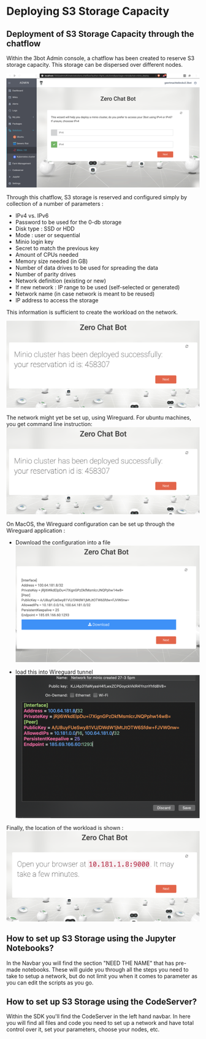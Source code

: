 # Deploying S3 Storage Capacity
## Deployment of S3 Storage Capacity through the chatflow

Within the 3bot Admin console, a chatflow has been created to reserve S3 storage capacity. 
This storage can be dispersed over different nodes. 

![](images/minio_chatflow1.png)

Through this chatflow, S3 storage is reserved and configured simply by collection of a number of parameters : 
- IPv4 vs. IPv6
- Password to be used for the 0-db storage
- Disk type : SSD or HDD
- Mode : user or sequential
- Minio login key
- Secret to match the previous key
- Amount of CPUs needed
- Memory size needed (in GB)
- Number of data drives to be used for spreading the data
- Number of parity drives
- Network definition (existing or new)
- If new network : IP range to be used (self-selected or generated)
- Network name (in case network is meant to be reused)
- IP address to access the storage

This information is sufficient to create the workload on the network.

![](images/minio_chatflow17.png)


The network might yet be set up, using Wireguard.
For ubuntu machines, you get command line instruction: 
![](images/minio_chatflow17.png)


On MacOS, the Wireguard configuration can be set up through the Wireguard application : 
- Download the configuration into a file
![](images/minio_chatflow19.png)


- load this into Wireguard tunnel 
![](images/minio_chatflow20.png)

Finally, the location of the workload is shown : 
![](images/minio_chatflow21.png)


## How to set up S3 Storage using the Jupyter Notebooks?
In the Navbar you will find the section "NEED THE NAME" that has pre-made notebooks. These will guide you through all the steps you need to take to setup a network, but do not limit you when it comes to parameter as you can edit the scripts as you go.

## How to set up S3 Storage using the CodeServer?
Within the SDK you'll find the CodeServer in the left hand navbar.
In here you will find all files and code you need to set up a network and have total control over it, set your parameters, choose your nodes, etc.
